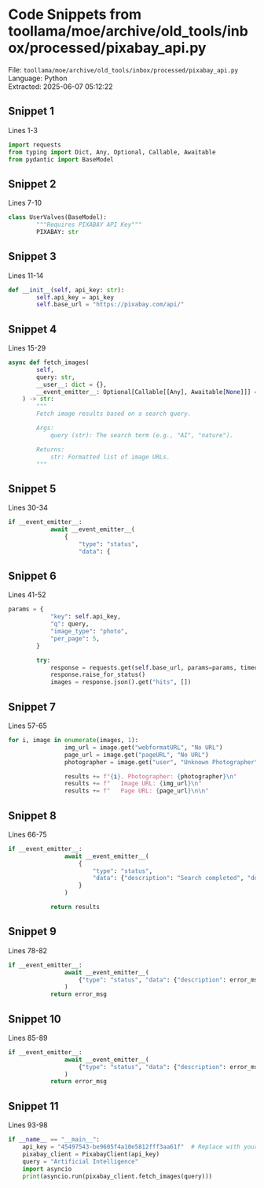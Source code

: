 # Code Snippets from toollama/moe/archive/old_tools/inbox/processed/pixabay_api.py

File: `toollama/moe/archive/old_tools/inbox/processed/pixabay_api.py`  
Language: Python  
Extracted: 2025-06-07 05:12:22  

## Snippet 1
Lines 1-3

```Python
import requests
from typing import Dict, Any, Optional, Callable, Awaitable
from pydantic import BaseModel
```

## Snippet 2
Lines 7-10

```Python
class UserValves(BaseModel):
        """Requires PIXABAY API Key"""
        PIXABAY: str
```

## Snippet 3
Lines 11-14

```Python
def __init__(self, api_key: str):
        self.api_key = api_key
        self.base_url = "https://pixabay.com/api/"
```

## Snippet 4
Lines 15-29

```Python
async def fetch_images(
        self,
        query: str,
        __user__: dict = {},
        __event_emitter__: Optional[Callable[[Any], Awaitable[None]]] = None,
    ) -> str:
        """
        Fetch image results based on a search query.

        Args:
            query (str): The search term (e.g., "AI", "nature").

        Returns:
            str: Formatted list of image URLs.
        """
```

## Snippet 5
Lines 30-34

```Python
if __event_emitter__:
            await __event_emitter__(
                {
                    "type": "status",
                    "data": {
```

## Snippet 6
Lines 41-52

```Python
params = {
            "key": self.api_key,
            "q": query,
            "image_type": "photo",
            "per_page": 5,
        }

        try:
            response = requests.get(self.base_url, params=params, timeout=15)
            response.raise_for_status()
            images = response.json().get("hits", [])
```

## Snippet 7
Lines 57-65

```Python
for i, image in enumerate(images, 1):
                img_url = image.get("webformatURL", "No URL")
                page_url = image.get("pageURL", "No URL")
                photographer = image.get("user", "Unknown Photographer")

                results += f"{i}. Photographer: {photographer}\n"
                results += f"   Image URL: {img_url}\n"
                results += f"   Page URL: {page_url}\n\n"
```

## Snippet 8
Lines 66-75

```Python
if __event_emitter__:
                await __event_emitter__(
                    {
                        "type": "status",
                        "data": {"description": "Search completed", "done": True},
                    }
                )

            return results
```

## Snippet 9
Lines 78-82

```Python
if __event_emitter__:
                await __event_emitter__(
                    {"type": "status", "data": {"description": error_msg, "done": True}}
                )
            return error_msg
```

## Snippet 10
Lines 85-89

```Python
if __event_emitter__:
                await __event_emitter__(
                    {"type": "status", "data": {"description": error_msg, "done": True}}
                )
            return error_msg
```

## Snippet 11
Lines 93-98

```Python
if __name__ == "__main__":
    api_key = "45497543-be9605f4a10e5812fff3aa61f"  # Replace with your actual Pixabay key
    pixabay_client = PixabayClient(api_key)
    query = "Artificial Intelligence"
    import asyncio
    print(asyncio.run(pixabay_client.fetch_images(query)))
```

